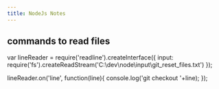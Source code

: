 ```yaml
---
title: NodeJs Notes
---
```


## commands to read files
 var lineReader = require('readline').createInterface({
    input: require('fs').createReadStream('C:\\dev\\node\\input\\git_reset_files.txt')
 });

 lineReader.on('line', function(line){
    console.log('git checkout '+line);
 });


